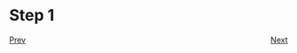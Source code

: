 # Step 1

<p style="text-align:left;">
    <span style="float:left;">
      <a href="/docs/00-step.md#step-2"> Prev </a>
    </span>
    <span style="float:right;">
      <a href="/docs/02-step.md#step-2"> Next </a>
    </span>
</p>
